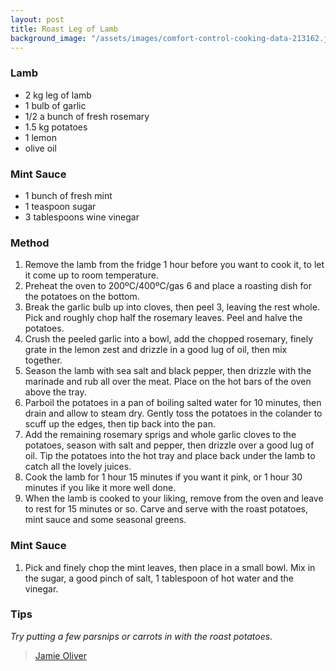 ```yaml
---
layout: post
title: Roast Leg of Lamb
background_image: "/assets/images/comfort-control-cooking-data-213162.jpg"
---
```



### Lamb
- 2 kg leg of lamb
- 1 bulb of garlic
- 1/2 a bunch of fresh rosemary
- 1.5 kg potatoes
- 1 lemon
- olive oil
### Mint Sauce
- 1 bunch of fresh mint
- 1 teaspoon sugar
- 3 tablespoons wine vinegar

### Method
1. Remove the lamb from the fridge 1 hour before you want to cook it, to let it come up to room temperature.
2. Preheat the oven to 200ºC/400ºC/gas 6 and place a roasting dish for the potatoes on the bottom.
3. Break the garlic bulb up into cloves, then peel 3, leaving the rest whole. Pick and roughly chop half the rosemary leaves. Peel and halve the potatoes.
4. Crush the peeled garlic into a bowl, add the chopped rosemary, finely grate in the lemon zest and drizzle in a good lug of oil, then mix together.
5. Season the lamb with sea salt and black pepper, then drizzle with the marinade and rub all over the meat. Place on the hot bars of the oven above the tray.
6. Parboil the potatoes in a pan of boiling salted water for 10 minutes, then drain and allow to steam dry. Gently toss the potatoes in the colander to scuff up the edges, then tip back into the pan.
7. Add the remaining rosemary sprigs and whole garlic cloves to the potatoes, season with salt and pepper, then drizzle over a good lug of oil. Tip the potatoes into the hot tray and place back under the lamb to catch all the lovely juices.
8. Cook the lamb for 1 hour 15 minutes if you want it pink, or 1 hour 30 minutes if you like it more well done.
9. When the lamb is cooked to your liking, remove from the oven and leave to rest for 15 minutes or so. Carve and serve with the roast potatoes, mint sauce and some seasonal greens.

### Mint Sauce
1. Pick and finely chop the mint leaves, then place in a small bowl. Mix in the sugar, a good pinch of salt, 1 tablespoon of hot water and the vinegar.

### Tips
*Try putting a few parsnips or carrots in with the roast potatoes.*

> [Jamie Oliver](https://www.jamieoliver.com/videos/italian-roast-leg-of-lamb-jamie-oliver/)